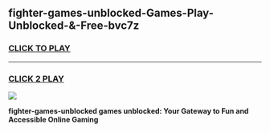 
## fighter-games-unblocked-Games-Play-Unblocked-&-Free-bvc7z
<h3>
<a href="https://premium76.site?title=fighter-games-unblocked&ref=24A">CLICK TO PLAY</a></h3>
<hr>

<h3>
<a href="https://premium76.site?title=fighter-games-unblocked&ref=24A">CLICK 2 PLAY</a>
  
</h3>

<a href="https://premium76.site?title=fighter-games-unblocked&ref=24A"><img src="https://clearcache.store/games.png"></a>


**fighter-games-unblocked games unblocked: Your Gateway to Fun and Accessible Online Gaming**

